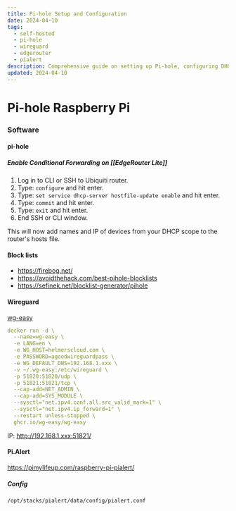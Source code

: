 ```yaml
---
title: Pi-hole Setup and Configuration
date: 2024-04-10
tags:
  - self-hosted
  - pi-hole
  - wireguard
  - edgerouter
  - pialert
description: Comprehensive guide on setting up Pi-hole, configuring DHCP with EdgeRouter Lite, integrating Wireguard for secure VPN access, and monitoring with Pi.Alert.
updated: 2024-04-10
---
```

# Pi-hole Raspberry Pi

### Software

#### pi-hole

##### Enable Conditional Forwarding on [[EdgeRouter Lite]]

1. Log in to CLI or SSH to Ubiquiti router.
2. Type: `configure` and hit enter.
3. Type: `set service dhcp-server hostfile-update enable` and hit enter.
4. Type: `commit` and hit enter.
5. Type: `exit` and hit enter.
6. End SSH or CLI window.

This will now add names and IP of devices from your DHCP scope to the router's hosts file.

#### Block lists

- https://firebog.net/
- https://avoidthehack.com/best-pihole-blocklists
- https://sefinek.net/blocklist-generator/pihole

#### Wireguard

[wg-easy](https://github.com/wg-easy/)

```yaml
docker run -d \
  --name=wg-easy \
  -e LANG=en \
  -e WG_HOST=helmerscloud.com \
  -e PASSWORD=agoodwireguardpass \
  -e WG_DEFAULT_DNS=192.168.1.xxx \
  -v ~/.wg-easy:/etc/wireguard \
  -p 51820:51820/udp \
  -p 51821:51821/tcp \
  --cap-add=NET_ADMIN \
  --cap-add=SYS_MODULE \
  --sysctl="net.ipv4.conf.all.src_valid_mark=1" \
  --sysctl="net.ipv4.ip_forward=1" \
  --restart unless-stopped \
  ghcr.io/wg-easy/wg-easy
```

IP: http://192.168.1.xxx:51821/

#### Pi.Alert

https://pimylifeup.com/raspberry-pi-pialert/

##### Config

```bash
/opt/stacks/pialert/data/config/pialert.conf
```
